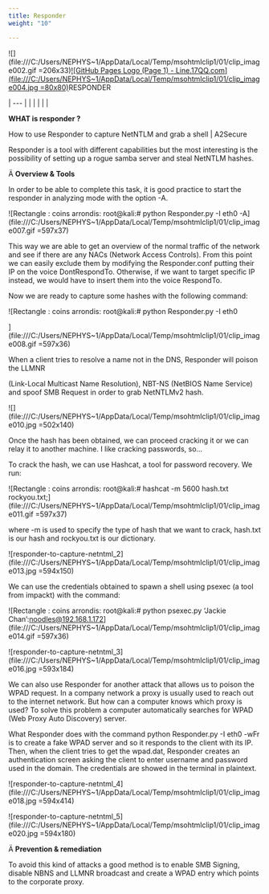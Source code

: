 ```yaml
---
title: Responder
weight: "10"

---
```

![](file:///C:/Users/NEPHYS\~1/AppData/Local/Temp/msohtmlclip1/01/clip_image002.gif =206x33)[![GitHub Pages Logo (Page 1) - Line.17QQ.com](file:///C:/Users/NEPHYS\~1/AppData/Local/Temp/msohtmlclip1/01/clip_image004.jpg =80x80)](https://github.com/SpiderLabs/Responder)RESPONDER

| --- |
|  |
|  |  |

**WHAT is responder ?**

How to use Responder to capture NetNTLM and grab a shell | A2Secure

Responder is a tool with different capabilities but the most interesting is the possibility of setting up a rogue samba server and steal NetNTLM hashes.

Ä **Overview & Tools**

In order to be able to complete this task, it is good practice to start the responder in analyzing mode with the option -A.

![Rectangle : coins arrondis: root@kali:# python Responder.py -I eth0 -A](file:///C:/Users/NEPHYS\~1/AppData/Local/Temp/msohtmlclip1/01/clip_image007.gif =597x37)

This way we are able to get an overview of the normal traffic of the network and see if there are any NACs (Network Access Controls). From this point we can easily exclude them by modifying the Responder.conf putting their IP on the voice DontRespondTo. Otherwise, if we want to target specific IP instead, we would have to insert them into the voice RespondTo.

Now we are ready to capture some hashes with the following command:

![Rectangle : coins arrondis: root@kali:# python Responder.py -I eth0

](file:///C:/Users/NEPHYS\~1/AppData/Local/Temp/msohtmlclip1/01/clip_image008.gif =597x36)

When a client tries to resolve a name not in the DNS, Responder will poison the LLMNR

(Link-Local Multicast Name Resolution), NBT-NS (NetBIOS Name Service) and spoof SMB Request in order to grab NetNTLMv2 hash.

![](file:///C:/Users/NEPHYS\~1/AppData/Local/Temp/msohtmlclip1/01/clip_image010.jpg =502x140)

Once the hash has been obtained, we can proceed cracking it or we can relay it to another machine. I like cracking passwords, so…

To crack the hash, we can use Hashcat, a tool for password recovery. We run:

![Rectangle : coins arrondis: root@kali:# hashcat -m 5600 hash.txt rockyou.txt;](file:///C:/Users/NEPHYS\~1/AppData/Local/Temp/msohtmlclip1/01/clip_image011.gif =597x37)

where -m is used to specify the type of hash that we want to crack, hash.txt is our hash and rockyou.txt is our dictionary.

![responder-to-capture-netntml_2](file:///C:/Users/NEPHYS\~1/AppData/Local/Temp/msohtmlclip1/01/clip_image013.jpg =594x150)

We can use the credentials obtained to spawn a shell using psexec (a tool from impackt) with the command:

![Rectangle : coins arrondis: root@kali:# python psexec.py ‘Jackie Chan’:noodles@192.168.1.172](file:///C:/Users/NEPHYS\~1/AppData/Local/Temp/msohtmlclip1/01/clip_image014.gif =597x36)

![responder-to-capture-netntml_3](file:///C:/Users/NEPHYS\~1/AppData/Local/Temp/msohtmlclip1/01/clip_image016.jpg =593x184)

We can also use Responder for another attack that allows us to poison the WPAD request. In a company network a proxy is usually used to reach out to the internet network. But how can a computer knows which proxy is used? To solve this problem a computer automatically searches for WPAD (Web Proxy Auto Discovery) server.

What Responder does with the command python Responder.py -I eth0 -wFr is to create a fake WPAD server and so it responds to the client with its IP. Then, when the client tries to get the wpad.dat, Responder creates an authentication screen asking the client to enter username and password used in the domain. The credentials are showed in the terminal in plaintext.

![responder-to-capture-netntml_4](file:///C:/Users/NEPHYS\~1/AppData/Local/Temp/msohtmlclip1/01/clip_image018.jpg =594x414)

![responder-to-capture-netntml_5](file:///C:/Users/NEPHYS\~1/AppData/Local/Temp/msohtmlclip1/01/clip_image020.jpg =594x180)

Ä **Prevention & remediation**

To avoid this kind of attacks a good method is to enable SMB Signing, disable NBNS and LLMNR broadcast and create a WPAD entry which points to the corporate proxy.
